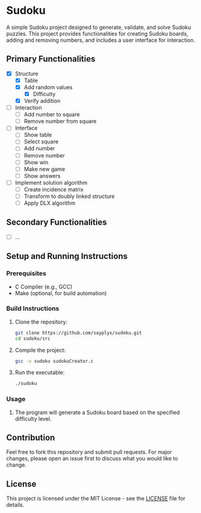# Sudoku

A simple Sudoku project designed to generate, validate, and solve Sudoku puzzles. This project provides functionalities for creating Sudoku boards, adding and removing numbers, and includes a user interface for interaction.

## Primary Functionalities

- [x] Structure
    - [x] Table
    - [x] Add random values
        - [x] Difficulty
    - [x] Verify addition
- [ ] Interaction
    - [ ] Add number to square
    - [ ] Remove number from square
- [ ] Interface
    - [ ] Show table
    - [ ] Select square
    - [ ] Add number
    - [ ] Remove number
    - [ ] Show win
    - [ ] Make new game
    - [ ] Show answers
- [ ] Implement solution algorithm
    - [ ] Create incidence matrix
    - [ ] Transform to doubly linked structure
    - [ ] Apply DLX algorithm

## Secondary Functionalities

- [ ] ...

## Setup and Running Instructions

### Prerequisites

- C Compiler (e.g., GCC)
- Make (optional, for build automation)

### Build Instructions

1. Clone the repository:
    ```sh
    git clone https://github.com/sayplys/sudoku.git
    cd sudoku/src
    ```

2. Compile the project:
    ```sh
    gcc -o sudoku sudokuCreator.c
    ```

3. Run the executable:
    ```sh
    ./sudoku
    ```

### Usage

1. The program will generate a Sudoku board based on the specified difficulty level.

## Contribution

Feel free to fork this repository and submit pull requests. For major changes, please open an issue first to discuss what you would like to change.

## License

This project is licensed under the MIT License - see the [LICENSE](LICENSE) file for details.

